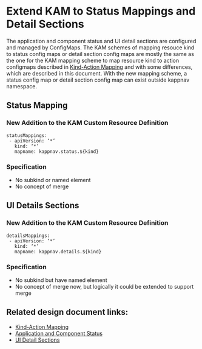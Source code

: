 # Extend KAM to Status Mappings and Detail Sections

The application and component status and UI detail sections are configured and managed by ConfigMaps. The KAM schemes of mapping resouce kind to status config maps or detail section config maps are mostly the same as the one for the KAM mapping scheme to map resource kind to action configmaps described in [Kind-Action Mapping](https://github.com/kappnav/design/blob/master/actions-config-maps.md) and with some differences, which are described in this document. With the new mapping scheme, a status config map or detail section config map can exist outside kappnav namespace.

## Status Mapping

### New Addition to the KAM Custom Resource Definition
```
statusMappings:
 - apiVersion: ‘*’
   kind: ‘*’
   mapname: kappnav.status.${kind}
```
  
### Specification
* No subkind or named element
* No concept of merge


## UI Details Sections

### New Addition to the KAM Custom Resource Definition
```
detailsMappings:
 - apiVersion: ‘*’
   kind: ‘*’
   mapname: kappnav.details.${kind}
```

### Specification
* No subkind but have named element
* No concept of merge now, but logically it could be extended to support merge

## Related design document links:
* [Kind-Action Mapping](https://github.com/kappnav/design/blob/master/actions-config-maps.md)
* [Application and Component Status](https://github.com/kappnav/design/blob/master/status-determination.md)
* [UI Detail Sections](https://github.com/kappnav/design/blob/master/ui-detail-sections.md)
